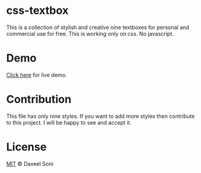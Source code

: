css-textbox
===========
This is a collection of stylish and creative nine textboxes for personal and commercial use for free.
This is working only on css. No javascript.

Demo
====
<a href="http://daxeel.net46.net/">Click here</a> for live demo.

Contribution
============
This file has only nine styles. If you want to add more styles then contribute to this project. I will be happy to see and accept it.

License
=======
<a href="http://opensource.org/licenses/MIT">MIT</a> © Daxeel Soni
